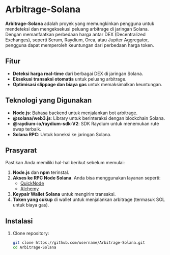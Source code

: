 # Arbitrage-Solana

**Arbitrage-Solana** adalah proyek yang memungkinkan pengguna untuk mendeteksi dan mengeksekusi peluang arbitrage di jaringan Solana. Dengan memanfaatkan perbedaan harga antar DEX (Decentralized Exchanges), seperti Serum, Raydium, Orca, atau Jupiter Aggregator, pengguna dapat memperoleh keuntungan dari perbedaan harga token.

## Fitur
- **Deteksi harga real-time** dari berbagai DEX di jaringan Solana.
- **Eksekusi transaksi otomatis** untuk peluang arbitrage.
- **Optimisasi slippage dan biaya gas** untuk memaksimalkan keuntungan.

## Teknologi yang Digunakan
- **Node.js**: Bahasa backend untuk menjalankan bot arbitrage.
- **@solana/web3.js**: Library untuk berinteraksi dengan blockchain Solana.
- **@raydium-io/raydium-sdk-V2**: SDK Raydium untuk menemukan rute swap terbaik.
- **Solana RPC**: Untuk koneksi ke jaringan Solana.

## Prasyarat
Pastikan Anda memiliki hal-hal berikut sebelum memulai:
1. **Node.js** dan **npm** terinstal.
2. **Akses ke RPC Node Solana**. Anda bisa menggunakan layanan seperti:
   - [QuickNode](https://www.quicknode.com/)
   - [Alchemy](https://www.alchemy.com/)
3. **Keypair Wallet Solana** untuk mengirim transaksi.
4. **Token yang cukup** di wallet untuk menjalankan arbitrage (termasuk SOL untuk biaya gas).

## Instalasi
1. Clone repository:
   ```bash
   git clone https://github.com/username/Arbitrage-Solana.git
   cd Arbitrage-Solana
